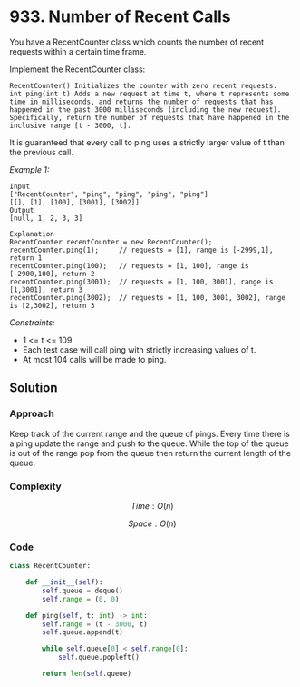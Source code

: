 # 933. Number of Recent Calls
You have a RecentCounter class which counts the number of recent requests within a certain time frame.

Implement the RecentCounter class:

    RecentCounter() Initializes the counter with zero recent requests.
    int ping(int t) Adds a new request at time t, where t represents some time in milliseconds, and returns the number of requests that has happened in the past 3000 milliseconds (including the new request). Specifically, return the number of requests that have happened in the inclusive range [t - 3000, t].

It is guaranteed that every call to ping uses a strictly larger value of t than the previous call.

*Example 1:*

```
Input
["RecentCounter", "ping", "ping", "ping", "ping"]
[[], [1], [100], [3001], [3002]]
Output
[null, 1, 2, 3, 3]

Explanation
RecentCounter recentCounter = new RecentCounter();
recentCounter.ping(1);     // requests = [1], range is [-2999,1], return 1
recentCounter.ping(100);   // requests = [1, 100], range is [-2900,100], return 2
recentCounter.ping(3001);  // requests = [1, 100, 3001], range is [1,3001], return 3
recentCounter.ping(3002);  // requests = [1, 100, 3001, 3002], range is [2,3002], return 3
```

*Constraints:*

* 1 <= t <= 109
* Each test case will call ping with strictly increasing values of t.
* At most 104 calls will be made to ping.

## Solution

### Approach
Keep track of the current range and the queue of pings. Every time there is a ping update the range and push to the queue. While the top of the queue is out of the range pop from the queue then return the current length of the queue.

### Complexity
$$Time: O(n)$$

$$Space: O(n)$$

### Code
```py
class RecentCounter:

    def __init__(self):
        self.queue = deque()
        self.range = (0, 0)

    def ping(self, t: int) -> int:
        self.range = (t - 3000, t)
        self.queue.append(t)

        while self.queue[0] < self.range[0]:
            self.queue.popleft()

        return len(self.queue)
```
